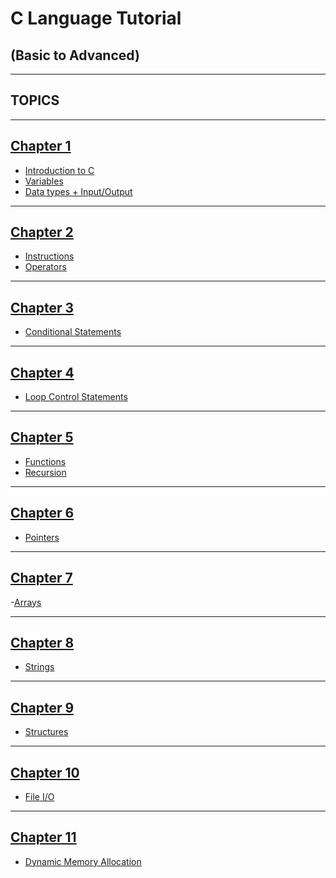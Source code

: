 # C Language Tutorial 
## (Basic to Advanced)
- - - - 
## TOPICS
- - - 
 ## [Chapter 1](https://github.com/Shubham-Bhoite/C-Programming/tree/main/TOPICS/Chapter%201)
 - [Introduction to C](https://github.com/Shubham-Bhoite/C-Programming/blob/main/TOPICS/Chapter%201/Introduction%20to%20C%20Programming.md)
 - [Variables](https://github.com/Shubham-Bhoite/C-Programming/blob/main/TOPICS/Chapter%201/Variables.md)
 - [Data types + Input/Output](https://github.com/Shubham-Bhoite/C-Programming/blob/main/TOPICS/Chapter%201/Data%20Types%20%2B%20Input%20%26%20Output.md)
 - - - - 

## [Chapter 2](https://github.com/Shubham-Bhoite/C-Programming/tree/main/TOPICS/Chapter%202)
- [Instructions](https://github.com/Shubham-Bhoite/C-Programming/blob/main/TOPICS/Chapter%202/Instructions.md)
- [Operators](https://github.com/Shubham-Bhoite/C-Programming/blob/main/TOPICS/Chapter%202/Operators.md)
- - - - 

## [Chapter 3](https://github.com/Shubham-Bhoite/C-Programming/tree/main/TOPICS/Chapter%203)
- [Conditional Statements](https://github.com/Shubham-Bhoite/C-Programming/blob/main/TOPICS/Chapter%203/Conditional%20Statements.md)
- - - 
## [Chapter 4](https://github.com/Shubham-Bhoite/C-Programming/tree/main/TOPICS/Chapter%204)
- [Loop Control Statements](https://github.com/Shubham-Bhoite/C-Programming/blob/main/TOPICS/Chapter%204/Loop%20Control%20Statements.md)
- - -

## [Chapter 5](https://github.com/Shubham-Bhoite/C-Programming/tree/main/TOPICS/Chapter%205)
- [Functions](https://github.com/Shubham-Bhoite/C-Programming/blob/main/TOPICS/Chapter%205/Functions)
- [Recursion](https://github.com/Shubham-Bhoite/C-Programming/blob/main/TOPICS/Chapter%205/Recursion.md)
- - - 

## [Chapter 6](https://github.com/Shubham-Bhoite/C-Programming/tree/main/TOPICS/Chapter%206)
- [Pointers](https://github.com/Shubham-Bhoite/C-Programming/blob/main/TOPICS/Chapter%206/Pointers.md)
- - - 

## [Chapter 7](https://github.com/Shubham-Bhoite/C-Programming/tree/main/TOPICS/Chapter%207)
-[Arrays](https://github.com/Shubham-Bhoite/C-Programming/blob/main/TOPICS/Chapter%207/Arrays.md)
- - - 

## [Chapter 8](https://github.com/Shubham-Bhoite/C-Programming/tree/main/TOPICS/Chapter%208)
- [Strings](https://github.com/Shubham-Bhoite/C-Programming/blob/main/TOPICS/Chapter%208/Strings.md)
- - - 

## [Chapter 9](https://github.com/Shubham-Bhoite/C-Programming/tree/main/TOPICS/Chapter%209)
- [Structures](https://github.com/Shubham-Bhoite/C-Programming/blob/main/TOPICS/Chapter%209/Structures.md)
- - - 

## [Chapter 10](https://github.com/Shubham-Bhoite/C-Programming/tree/main/TOPICS/Chapter%2010)
- [File I/O](https://github.com/Shubham-Bhoite/C-Programming/blob/main/TOPICS/Chapter%2010/File%20Input%20%26%20Output.md)
- - - -

## [Chapter 11](https://github.com/Shubham-Bhoite/C-Programming/tree/main/TOPICS/Chapter%2011)
- [Dynamic Memory Allocation](https://github.com/Shubham-Bhoite/C-Programming/blob/main/TOPICS/Chapter%2011/Dynamic%20Memory%20Allocation.md)
